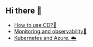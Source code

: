 ## Hi there 👋

<!--

**Here are some ideas to get you started:**

🙋‍♀️ A short introduction - what is your organization all about?
🌈 Contribution guidelines - how can the community get involved?
👩‍💻 Useful resources - where can the community find your docs? Is there anything else the community should know?
🍿 Fun facts - what does your team eat for breakfast?
🧙 Remember, you can do mighty things with the power of [Markdown](https://docs.github.com/github/writing-on-github/getting-started-with-writing-and-formatting-on-github/basic-writing-and-formatting-syntax)
-->


* [How to use CD?🧪](/devops/cd.md "How to use CD?🧪")
*  [Monitoring and observability🔎](/devops/monitoring-and-observability.md "Monitoring and observability?🔎")
* [Kubernetes and Azure. ☁️](https://github.com/De-Oefenpraktijk/Manifest-As-Code "Kubernetes and Azure ☁️")





